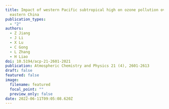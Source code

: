 ```yaml
---
title: Impact of western Pacific subtropical high on ozone pollution over
  eastern China
publication_types:
  - "2"
authors:
  - Z Jiang
  - J Li
  - X Lu
  - C Gong
  - L Zhang
  - H Liao
doi: 10.5194/acp-21-2601-2021
publication: Atmospheric Chemistry and Physics 21 (4), 2601-2613
draft: false
featured: false
image:
  filename: featured
  focal_point: ""
  preview_only: false
date: 2022-06-11T09:05:08.620Z
---
```

